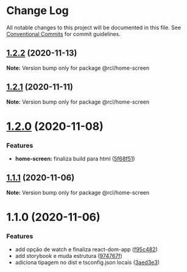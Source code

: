 # Change Log

All notable changes to this project will be documented in this file.
See [Conventional Commits](https://conventionalcommits.org) for commit guidelines.

## [1.2.2](https://github.com/pdrmdrs/react-component-library/compare/@rcl/home-screen@1.2.1...@rcl/home-screen@1.2.2) (2020-11-13)

**Note:** Version bump only for package @rcl/home-screen





## [1.2.1](https://github.com/pdrmdrs/react-component-library/compare/@rcl/home-screen@1.2.0...@rcl/home-screen@1.2.1) (2020-11-11)

**Note:** Version bump only for package @rcl/home-screen





# [1.2.0](https://github.com/pdrmdrs/react-component-library/compare/@rcl/home-screen@1.1.1...@rcl/home-screen@1.2.0) (2020-11-08)


### Features

* **home-screen:** finaliza build para html ([5f68f51](https://github.com/pdrmdrs/react-component-library/commit/5f68f515c9604c11e6fc722e2ff0bd5af53955a6))





## [1.1.1](https://github.com/pdrmdrs/react-component-library/compare/@rcl/home-screen@1.1.0...@rcl/home-screen@1.1.1) (2020-11-06)

**Note:** Version bump only for package @rcl/home-screen





# 1.1.0 (2020-11-06)


### Features

* add opção de watch e finaliza react-dom-app ([f95c482](https://github.com/pdrmdrs/react-component-library/commit/f95c4825b9997081253e16b2dd96093c266779b8))
* add storybook e muda estrutura ([974767f](https://github.com/pdrmdrs/react-component-library/commit/974767f4b88d2ef3b5a7ebafabcc6376b2736b5e))
* adiciona tipagem no dist e tsconfig.json locais ([3aed3e3](https://github.com/pdrmdrs/react-component-library/commit/3aed3e3de56bfdacd69a77da144bcbe51fca6b24))

